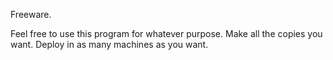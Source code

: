 Freeware.

Feel free to use this program for whatever purpose.
Make all the copies you want.
Deploy in as many machines as you want.